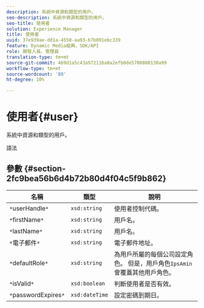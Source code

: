 ```yaml
---
description: 系統中資源和類型的用戶。
seo-description: 系統中資源和類型的用戶。
seo-title: 使用者
solution: Experience Manager
title: 使用者
uuid: 37e939ae-dd1a-4550-aa93-b7b091ebc339
feature: Dynamic Media經典，SDK/API
role: 開發人員、管理員
translation-type: tm+mt
source-git-commit: 469d1a5c43a972116a8a2efb0de5708800130a99
workflow-type: tm+mt
source-wordcount: '89'
ht-degree: 10%

---
```



# 使用者{#user}

系統中資源和類型的用戶。

語法

## 參數 {#section-2fc9bea56b6d4b72b80d4f04c5f9b862}

| 名稱 | 類型 | 說明 |
|---|---|---|
| `*`userHandle`*` | `xsd:string` | 使用者控制代碼。 |
| `*`firstName`*` | `xsd:string` | 用戶名。 |
| `*`lastName`*` | `xsd:string` | 用戶名。 |
| `*`電子郵件`*` | `xsd:string` | 電子郵件地址。 |
| `*`defaultRole`*` | `xsd:string` | 為用戶所屬的每個公司設定角色。 但是，用戶角色`IpsAmin`會覆蓋其他用戶角色。 |
| `*`isValid`*` | `xsd:boolean` | 判斷使用者是否有效。 |
| `*`passwordExpires`*` | `xsd:dateTime` | 設定密碼到期日。 |

